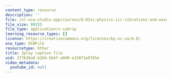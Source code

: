```yaml
---
content_type: resource
description: ''
file: /ol-ocw-studio-app/courses/8-03sc-physics-iii-vibrations-and-waves-fall-2016/377630a8b2845b4fa940e158f1e8765e_sBKHUPDUI1o.vtt
file_size: 89155
file_type: application/x-subrip
learning_resource_types: []
license: https://creativecommons.org/licenses/by-nc-sa/4.0/
ocw_type: OCWFile
resourcetype: Other
title: 3play caption file
uid: 377630a8-b284-5b4f-a940-e158f1e8765e
video_metadata:
  youtube_id: null
---
```

